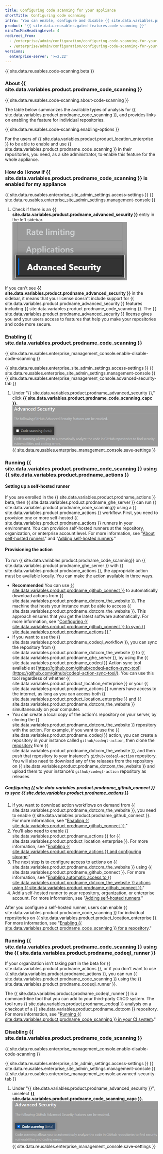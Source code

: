 ```yaml
---
title: Configuring code scanning for your appliance
shortTitle: Configuring code scanning
intro: 'You can enable, configure and disable {{ site.data.variables.product.prodname_code_scanning }} for {{ site.data.variables.product.product_location_enterprise }}. {{ site.data.variables.product.prodname_code_scanning_capc}} allows users to scan code for vulnerabilities and errors.'
product: '{{ site.data.reusables.gated-features.code-scanning }}'
miniTocMaxHeadingLevel: 4
redirect_from:
  - /enterprise/admin/configuration/configuring-code-scanning-for-your-appliance
  - /enterprise/admin/configuration/configuring-code-scanning-for-your-appliance
versions:
  enterprise-server: '>=2.22'
---
```


{{ site.data.reusables.code-scanning.beta }}

### About {{ site.data.variables.product.prodname_code_scanning }}

{{ site.data.reusables.code-scanning.about-code-scanning }}

The table below summarizes the available types of analysis for {{ site.data.variables.product.prodname_code_scanning }}, and provides links on enabling the feature for individual repositories.

{{ site.data.reusables.code-scanning.enabling-options }}

For the users of {{ site.data.variables.product.product_location_enterprise }} to be able to enable and use {{ site.data.variables.product.prodname_code_scanning }} in their repositories, you need, as a site administrator, to enable this feature for the whole appliance.

### How do I know if {{ site.data.variables.product.prodname_code_scanning }} is enabled for my appliance

{{ site.data.reusables.enterprise_site_admin_settings.access-settings }}
{{ site.data.reusables.enterprise_site_admin_settings.management-console }}
1. Check if there is an **{{ site.data.variables.product.prodname_advanced_security }}** entry in the left sidebar. ![Advanced Security sidebar](/assets/images/enterprise/management-console/sidebar-advanced-security.png)

If you can't see **{{ site.data.variables.product.prodname_advanced_security }}** in the sidebar, it means that your license doesn't include support for {{ site.data.variables.product.prodname_advanced_security }} features including {{ site.data.variables.product.prodname_code_scanning }}. The {{ site.data.variables.product.prodname_advanced_security }} license gives you and your users access to features that help you make your repositories and code more secure.

### Enabling {{ site.data.variables.product.prodname_code_scanning }}

{{ site.data.reusables.enterprise_management_console.enable-disable-code-scanning }}

{{ site.data.reusables.enterprise_site_admin_settings.access-settings }}
{{ site.data.reusables.enterprise_site_admin_settings.management-console }}
{{ site.data.reusables.enterprise_management_console.advanced-security-tab }}
1. Under "{{ site.data.variables.product.prodname_advanced_security }}," click **{{ site.data.variables.product.prodname_code_scanning_capc }}**. ![Checkbox to enable or disable {{ site.data.variables.product.prodname_code_scanning }}](/assets/images/enterprise/management-console/enable-code-scanning-checkbox.png)
{{ site.data.reusables.enterprise_management_console.save-settings }}


### Running {{ site.data.variables.product.prodname_code_scanning }} using {{ site.data.variables.product.prodname_actions }}

#### Setting up a self-hosted runner

If you are enrolled in the {{ site.data.variables.product.prodname_actions }} beta, then {{ site.data.variables.product.prodname_ghe_server }} can run {{ site.data.variables.product.prodname_code_scanning}} using a {{ site.data.variables.product.prodname_actions }} workflow. First, you need to provision one or more self-hosted {{ site.data.variables.product.prodname_actions }} runners in your environment. You can provision self-hosted runners at the repository, organization, or enterprise account level. For more information, see "[About self-hosted runners](/actions/hosting-your-own-runners/about-self-hosted-runners)" and "[Adding self-hosted runners](/actions/hosting-your-own-runners/adding-self-hosted-runners)."

#### Provisioning the action
To run {{ site.data.variables.product.prodname_code_scanning}} on {{ site.data.variables.product.prodname_ghe_server }} with {{ site.data.variables.product.prodname_actions }}, the appropriate action must be available locally. You can make the action available in three ways.

- **Recommended** You can use [{{ site.data.variables.product.prodname_github_connect }}](/enterprise/admin/configuration/connecting-github-enterprise-server-to-github-enterprise-cloud) to automatically download actions from {{ site.data.variables.product.prodname_dotcom_the_website }}. The machine that hosts your instance must be able to access {{ site.data.variables.product.prodname_dotcom_the_website }}. This approach ensures that you get the latest software automatically. For more information, see "[Configuring {{ site.data.variables.product.prodname_github_connect }} to sync {{ site.data.variables.product.prodname_actions }}](/enterprise/admin/configuration/configuring-code-scanning-for-your-appliance#configuring-github-connect-to-sync-github-actions)."
- If you want to use the {{ site.data.variables.product.prodname_codeql_workflow }}, you can sync the repository from {{ site.data.variables.product.prodname_dotcom_the_website }} to {{ site.data.variables.product.prodname_ghe_server }}, by using the {{ site.data.variables.product.prodname_codeql }} Action sync tool available at [https://github.com/github/codeql-action-sync-tool](https://github.com/github/codeql-action-sync-tool/). You can use this tool regardless of whether {{ site.data.variables.product.product_location_enterprise }} or your {{ site.data.variables.product.prodname_actions }} runners have access to the internet, as long as you can access both {{ site.data.variables.product.product_location_enterprise }} and {{ site.data.variables.product.prodname_dotcom_the_website }} simultaneously on your computer.
- You can create a local copy of the action's repository on your server, by cloning the {{ site.data.variables.product.prodname_dotcom_the_website }} repository with the action. For example, if you want to use the {{ site.data.variables.product.prodname_codeql }} action, you can create a repository in your instance called `github/codeql-action`, then clone the [repository](https://github.com/github/codeql-action) from {{ site.data.variables.product.prodname_dotcom_the_website }}, and then push that repository to your instance's `github/codeql-action` repository. You will also need to download any of the releases from the repository on {{ site.data.variables.product.prodname_dotcom_the_website }} and upload them to your instance's `github/codeql-action` repository as releases.


##### Configuring {{ site.data.variables.product.prodname_github_connect }} to sync {{ site.data.variables.product.prodname_actions }}

1. If you want to download action workflows on demand from {{ site.data.variables.product.prodname_dotcom_the_website }}, you need to enable {{ site.data.variables.product.prodname_github_connect }}. For more information, see "[Enabling {{ site.data.variables.product.prodname_github_connect }}](/enterprise/admin/configuration/connecting-github-enterprise-server-to-github-enterprise-cloud#enabling-github-connect)."
2. You'll also need to enable {{ site.data.variables.product.prodname_actions }} for {{ site.data.variables.product.product_location_enterprise }}. For more information, see "[Enabling {{ site.data.variables.product.prodname_actions }} and configuring storage](/enterprise/admin/github-actions/enabling-github-actions-and-configuring-storage)."
3. The next step is to configure access to actions on {{ site.data.variables.product.prodname_dotcom_the_website }} using {{ site.data.variables.product.prodname_github_connect }}. For more information, see "[Enabling automatic access to {{ site.data.variables.product.prodname_dotcom_the_website }} actions using {{ site.data.variables.product.prodname_github_connect }}](/enterprise/admin/github-actions/enabling-automatic-access-to-githubcom-actions-using-github-connect)."
4. Add a self-hosted runner to your repository, organization, or enterprise account. For more information, see "[Adding self-hosted runners](/actions/hosting-your-own-runners/adding-self-hosted-runners)."

After you configure a self-hosted runner, users can enable {{ site.data.variables.product.prodname_code_scanning }} for individual repositories on {{ site.data.variables.product.product_location_enterprise }}. For more information, see "[Enabling {{ site.data.variables.product.prodname_code_scanning }} for a repository](/github/finding-security-vulnerabilities-and-errors-in-your-code/enabling-code-scanning-for-a-repository)."

### Running {{ site.data.variables.product.prodname_code_scanning }} using the {{ site.data.variables.product.prodname_codeql_runner }}
If your organization isn't taking part in the beta for {{ site.data.variables.product.prodname_actions }}, or if you don't want to use {{ site.data.variables.product.prodname_actions }}, you can run {{ site.data.variables.product.prodname_code_scanning }} using the {{ site.data.variables.product.prodname_codeql_runner }}.

The {{ site.data.variables.product.prodname_codeql_runner }} is a command-line tool that you can add to your third-party CI/CD system. The tool runs {{ site.data.variables.product.prodname_codeql }} analysis on a checkout of a {{ site.data.variables.product.prodname_dotcom }} repository. For more information, see "[Running {{ site.data.variables.product.prodname_code_scanning }} in your CI system](/github/finding-security-vulnerabilities-and-errors-in-your-code/running-code-scanning-in-your-ci-system)."

### Disabling {{ site.data.variables.product.prodname_code_scanning }}

{{ site.data.reusables.enterprise_management_console.enable-disable-code-scanning }}

{{ site.data.reusables.enterprise_site_admin_settings.access-settings }}
{{ site.data.reusables.enterprise_site_admin_settings.management-console }}
{{ site.data.reusables.enterprise_management_console.advanced-security-tab }}
1. Under "{{ site.data.variables.product.prodname_advanced_security }}", unselect **{{ site.data.variables.product.prodname_code_scanning_capc }}**. ![Checkbox to enable or disable {{ site.data.variables.product.prodname_code_scanning }}](/assets/images/enterprise/management-console/code-scanning-disable.png)
{{ site.data.reusables.enterprise_management_console.save-settings }}
